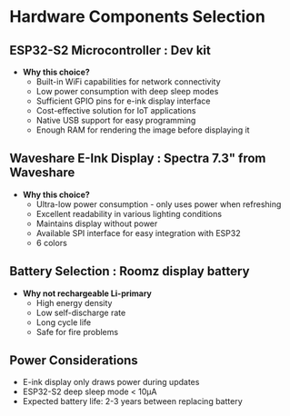 # Hardware Components Selection

## ESP32-S2 Microcontroller : Dev kit
- **Why this choice?**
  - Built-in WiFi capabilities for network connectivity
  - Low power consumption with deep sleep modes
  - Sufficient GPIO pins for e-ink display interface
  - Cost-effective solution for IoT applications
  - Native USB support for easy programming
  - Enough RAM for rendering the image before displaying it

## Waveshare E-Ink Display : Spectra 7.3" from Waveshare
- **Why this choice?**
  - Ultra-low power consumption - only uses power when refreshing
  - Excellent readability in various lighting conditions
  - Maintains display without power
  - Available SPI interface for easy integration with ESP32
  - 6 colors 

## Battery Selection : Roomz display battery
- **Why not rechargeable Li-primary**
  - High energy density
  - Low self-discharge rate
  - Long cycle life
  - Safe for fire problems

## Power Considerations
- E-ink display only draws power during updates
- ESP32-S2 deep sleep mode < 10µA
- Expected battery life: 2-3 years between replacing battery
